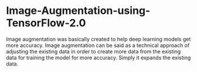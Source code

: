 # Image-Augmentation-using-TensorFlow-2.0
Image augmentation was basically created to help deep learning models get more accuracy. Image augmentation can be said as a technical approach of adjusting the existing data in order to create more data from the existing data for training the model for more accuracy. Simply it expands the existing data.
